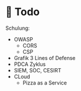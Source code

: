 # 🚧 Todo

Schulung:

* OWASP
  * CORS
  * CSP
* Grafik 3 Lines of Defense
* PDCA Zyklus
* SIEM, SOC, CESIRT
* CLoud
  * Pizza as a Service


